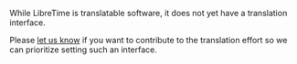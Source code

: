 While LibreTime is translatable software, it does not yet have a translation interface.

Please [let us know](https://github.com/LibreTime/libretime/issues/new) if you want 
to contribute to the translation effort so we can prioritize setting such an interface.
